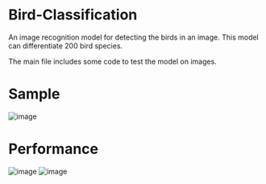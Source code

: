 # Bird-Classification
 An image recognition model for detecting the birds in an image. This model can differentiate 200 bird species.

 The main file includes some code to test the model on images. 

# Sample
![image](https://github.com/nick-Sutton/Bird-Classification/assets/136986806/c03eb7a9-43af-4f10-a986-d82561bd574b)

# Performance
![image](https://github.com/nick-Sutton/Bird-Classification/assets/136986806/3784c08a-0438-4a0c-9502-bba5ff218e62)
![image](https://github.com/nick-Sutton/Bird-Classification/assets/136986806/e786d8de-5994-4e18-a53c-09ea8a1ae931)

 

